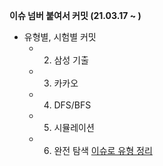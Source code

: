 **이슈 넘버 붙여서 커밋 (21.03.17 ~ )**
- 유형별, 시험별 커밋
    - 2. 삼성 기출
    - 3. 카카오
    - 4. DFS/BFS
    - 5. 시뮬레이션
    - 6. 완전 탐색
[이슈로 유형 정리](https://github.com/chulhee23/today_ps/issues)
